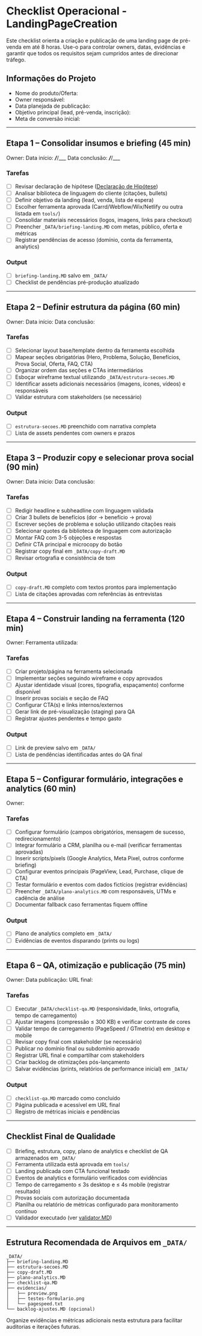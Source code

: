 # Checklist Operacional - LandingPageCreation

Este checklist orienta a criação e publicação de uma landing page de pré-venda em até 8 horas. Use-o para controlar owners, datas, evidências e garantir que todos os requisitos sejam cumpridos antes de direcionar tráfego.

## Informações do Projeto

- Nome do produto/Oferta:
- Owner responsável:
- Data planejada de publicação:
- Objetivo principal (lead, pré-venda, inscrição):
- Meta de conversão inicial:

---

## Etapa 1 – Consolidar insumos e briefing (45 min)

Owner:
Data início: ___/___/___
Data conclusão: ___/___/___

### Tarefas
- [ ] Revisar declaração de hipótese ([Declaração de Hipótese](../_SHARED/templates/declaracao-hipotese.md))
- [ ] Analisar biblioteca de linguagem do cliente (citações, bullets)
- [ ] Definir objetivo da landing (lead, venda, lista de espera)
- [ ] Escolher ferramenta aprovada (Carrd/Webflow/Wix/Netlify ou outra listada em `tools/`)
- [ ] Consolidar materiais necessários (logos, imagens, links para checkout)
- [ ] Preencher `_DATA/briefing-landing.MD` com metas, público, oferta e métricas
- [ ] Registrar pendências de acesso (domínio, conta da ferramenta, analytics)

### Output
- [ ] `briefing-landing.MD` salvo em `_DATA/`
- [ ] Checklist de pendências pré-produção atualizado

---

## Etapa 2 – Definir estrutura da página (60 min)

Owner:
Data início:
Data conclusão:

### Tarefas
- [ ] Selecionar layout base/template dentro da ferramenta escolhida
- [ ] Mapear seções obrigatórias (Hero, Problema, Solução, Benefícios, Prova Social, Oferta, FAQ, CTA)
- [ ] Organizar ordem das seções e CTAs intermediários
- [ ] Esboçar wireframe textual utilizando `_DATA/estrutura-secoes.MD`
- [ ] Identificar assets adicionais necessários (imagens, ícones, vídeos) e responsáveis
- [ ] Validar estrutura com stakeholders (se necessário)

### Output
- [ ] `estrutura-secoes.MD` preenchido com narrativa completa
- [ ] Lista de assets pendentes com owners e prazos

---

## Etapa 3 – Produzir copy e selecionar prova social (90 min)

Owner:
Data início:
Data conclusão:

### Tarefas
- [ ] Redigir headline e subheadline com linguagem validada
- [ ] Criar 3 bullets de benefícios (dor → benefício → prova)
- [ ] Escrever seções de problema e solução utilizando citações reais
- [ ] Selecionar quotes da biblioteca de linguagem com autorização
- [ ] Montar FAQ com 3-5 objeções e respostas
- [ ] Definir CTA principal e microcopy do botão
- [ ] Registrar copy final em `_DATA/copy-draft.MD`
- [ ] Revisar ortografia e consistência de tom

### Output
- [ ] `copy-draft.MD` completo com textos prontos para implementação
- [ ] Lista de citações aprovadas com referências às entrevistas

---

## Etapa 4 – Construir landing na ferramenta (120 min)

Owner:
Ferramenta utilizada:

### Tarefas
- [ ] Criar projeto/página na ferramenta selecionada
- [ ] Implementar seções seguindo wireframe e copy aprovados
- [ ] Ajustar identidade visual (cores, tipografia, espaçamento) conforme disponível
- [ ] Inserir provas sociais e seção de FAQ
- [ ] Configurar CTA(s) e links internos/externos
- [ ] Gerar link de pré-visualização (staging) para QA
- [ ] Registrar ajustes pendentes e tempo gasto

### Output
- [ ] Link de preview salvo em `_DATA/`
- [ ] Lista de pendências identificadas antes do QA final

---

## Etapa 5 – Configurar formulário, integrações e analytics (60 min)

Owner:

### Tarefas
- [ ] Configurar formulário (campos obrigatórios, mensagem de sucesso, redirecionamento)
- [ ] Integrar formulário a CRM, planilha ou e-mail (verificar ferramentas aprovadas)
- [ ] Inserir scripts/pixels (Google Analytics, Meta Pixel, outros conforme briefing)
- [ ] Configurar eventos principais (PageView, Lead, Purchase, clique de CTA)
- [ ] Testar formulário e eventos com dados fictícios (registrar evidências)
- [ ] Preencher `_DATA/plano-analytics.MD` com responsáveis, UTMs e cadência de análise
- [ ] Documentar fallback caso ferramentas fiquem offline

### Output
- [ ] Plano de analytics completo em `_DATA/`
- [ ] Evidências de eventos disparando (prints ou logs)

---

## Etapa 6 – QA, otimização e publicação (75 min)

Owner:
Data publicação:
URL final:

### Tarefas
- [ ] Executar `_DATA/checklist-qa.MD` (responsividade, links, ortografia, tempo de carregamento)
- [ ] Ajustar imagens (compressão ≤ 300 KB) e verificar contraste de cores
- [ ] Validar tempo de carregamento (PageSpeed / GTmetrix) em desktop e mobile
- [ ] Revisar copy final com stakeholder (se necessário)
- [ ] Publicar no domínio final ou subdomínio aprovado
- [ ] Registrar URL final e compartilhar com stakeholders
- [ ] Criar backlog de otimizações pós-lançamento
- [ ] Salvar evidências (prints, relatórios de performance inicial) em `_DATA/`

### Output
- [ ] `checklist-qa.MD` marcado como concluído
- [ ] Página publicada e acessível em URL final
- [ ] Registro de métricas iniciais e pendências

---

## Checklist Final de Qualidade

- [ ] Briefing, estrutura, copy, plano de analytics e checklist de QA armazenados em `_DATA/`
- [ ] Ferramenta utilizada está aprovada em `tools/`
- [ ] Landing publicada com CTA funcional testado
- [ ] Eventos de analytics e formulário verificados com evidências
- [ ] Tempo de carregamento ≤ 3s desktop e ≤ 4s mobile (registrar resultado)
- [ ] Provas sociais com autorização documentada
- [ ] Planilha ou relatório de métricas configurado para monitoramento contínuo
- [ ] Validador executado (ver [validator.MD](validator.MD))

---

## Estrutura Recomendada de Arquivos em `_DATA/`

```
_DATA/
├── briefing-landing.MD
├── estrutura-secoes.MD
├── copy-draft.MD
├── plano-analytics.MD
├── checklist-qa.MD
├── evidencias/
│   ├── preview.png
│   ├── testes-formulario.png
│   └── pagespeed.txt
└── backlog-ajustes.MD (opcional)
```

Organize evidências e métricas adicionais nesta estrutura para facilitar auditorias e iterações futuras.
